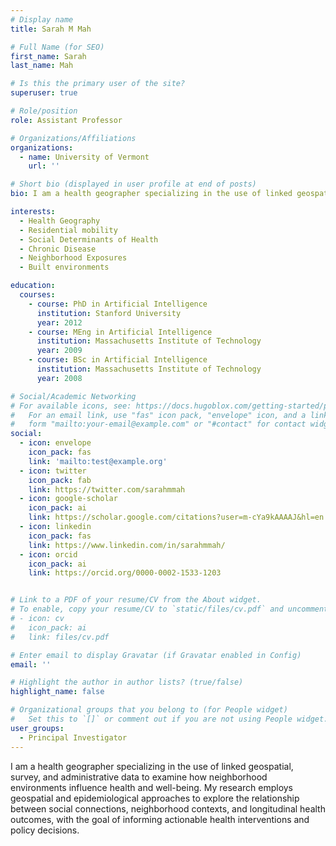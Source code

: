 ```yaml
---
# Display name
title: Sarah M Mah

# Full Name (for SEO)
first_name: Sarah
last_name: Mah

# Is this the primary user of the site?
superuser: true

# Role/position
role: Assistant Professor

# Organizations/Affiliations
organizations:
  - name: University of Vermont
    url: ''

# Short bio (displayed in user profile at end of posts)
bio: I am a health geographer specializing in the use of linked geospatial, survey, and administrative data to examine how neighborhood environments influence health and well-being.

interests:
  - Health Geography
  - Residential mobility
  - Social Determinants of Health
  - Chronic Disease
  - Neighborhood Exposures
  - Built environments

education:
  courses:
    - course: PhD in Artificial Intelligence
      institution: Stanford University
      year: 2012
    - course: MEng in Artificial Intelligence
      institution: Massachusetts Institute of Technology
      year: 2009
    - course: BSc in Artificial Intelligence
      institution: Massachusetts Institute of Technology
      year: 2008

# Social/Academic Networking
# For available icons, see: https://docs.hugoblox.com/getting-started/page-builder/#icons
#   For an email link, use "fas" icon pack, "envelope" icon, and a link in the
#   form "mailto:your-email@example.com" or "#contact" for contact widget.
social:
  - icon: envelope
    icon_pack: fas
    link: 'mailto:test@example.org'
  - icon: twitter
    icon_pack: fab
    link: https://twitter.com/sarahmmah
  - icon: google-scholar
    icon_pack: ai
    link: https://scholar.google.com/citations?user=m-cYa9kAAAAJ&hl=en
  - icon: linkedin
    icon_pack: fas
    link: https://www.linkedin.com/in/sarahmmah/
  - icon: orcid
    icon_pack: ai
    link: https://orcid.org/0000-0002-1533-1203


# Link to a PDF of your resume/CV from the About widget.
# To enable, copy your resume/CV to `static/files/cv.pdf` and uncomment the lines below.
# - icon: cv
#   icon_pack: ai
#   link: files/cv.pdf

# Enter email to display Gravatar (if Gravatar enabled in Config)
email: ''

# Highlight the author in author lists? (true/false)
highlight_name: false

# Organizational groups that you belong to (for People widget)
#   Set this to `[]` or comment out if you are not using People widget.
user_groups:
  - Principal Investigator
---
```


I am a health geographer specializing in the use of linked geospatial, survey, and administrative data to examine how neighborhood environments influence health and well-being. My research employs geospatial and epidemiological approaches to explore the relationship between social connections, neighborhood contexts, and longitudinal health outcomes, with the goal of informing actionable health interventions and policy decisions.

